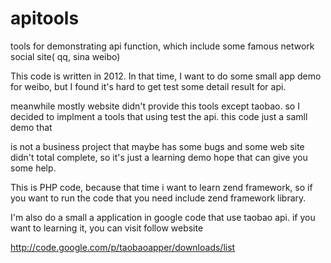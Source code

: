 apitools
========

tools for demonstrating api function, which include some famous network social site( qq, sina weibo)



This code is written in 2012. In that time, I want to do some small app demo for weibo, but I found it's hard to get test some detail result for api.

meanwhile mostly website didn't provide this tools except taobao. so I decided to implment a tools that using test the api. this code just a samll demo that

is not a business project that maybe has some bugs and some web site didn't total complete, so it's just a learning demo hope that can give you some help. 


This is PHP code, because that time i want to learn zend framework, so if you want to run the code that you need include zend framework library.


I'm also do a small a application in google code that use taobao api. if you want to learning it, you can visit follow website

http://code.google.com/p/taobaoapper/downloads/list